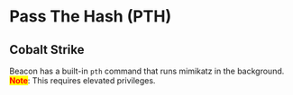 # Pass The Hash (PTH)



## Cobalt Strike

Beacon has a built-in `pth` command that runs mimikatz in the background. <mark style="color:red;">**Note**</mark>: This requires elevated privileges.

